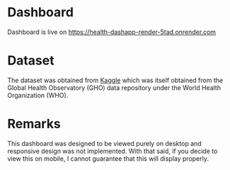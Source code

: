 # Dashboard

Dashboard is live on https://health-dashapp-render-5tad.onrender.com

# Dataset

The dataset was obtained from [Kaggle](https://www.kaggle.com/datasets/kumarajarshi/life-expectancy-who) which was itself obtained from the Global Health Observatory (GHO) data repository under the World Health Organization (WHO).

# Remarks

This dashboard was designed to be viewed purely on desktop and responsive design was not implemented. With that said, if you decide to view this on mobile, I cannot guarantee that this will display properly.
